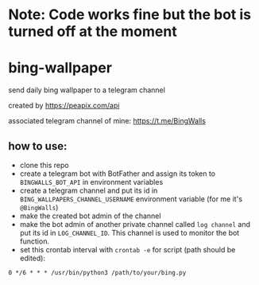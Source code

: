 # Note: Code works fine but the bot is turned off at the moment

# bing-wallpaper
send daily bing wallpaper to a telegram channel

created by https://peapix.com/api

associated telegram channel of mine: https://t.me/BingWalls

## how to use:
- clone this repo
- create a telegram bot with BotFather and assign its token to `BINGWALLS_BOT_API` in environment variables
- create a telegram channel and put its id in `BING_WALLPAPERS_CHANNEL_USERNAME` environment variable (for me it's `@BingWalls`)
- make the created bot admin of the channel
- make the bot admin of another private channel called `log channel` and put its id in `LOG_CHANNEL_ID`. This channel is used to monitor the bot function.
- set this crontab interval with `crontab -e` for script (path should be edited):
```
0 */6 * * * /usr/bin/python3 /path/to/your/bing.py
```
